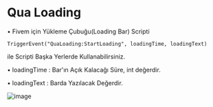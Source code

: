 # Qua Loading

• Fivem için Yükleme Çubuğu(Loading Bar) Scripti

    TriggerEvent("QuaLoading:StartLoading", loadingTime, loadingText)
ile Scripti Başka Yerlerde Kullanabilirsiniz.

• loadingTime : Bar'ın Açık Kalacağı Süre, int değerdir.                                    

• loadingText : Barda Yazılacak Değerdir.

![image](https://github.com/QuartzzDev/Qua_Loading/assets/69876083/ba0df512-b2e6-4eac-9c70-d8105f2d66e2)

